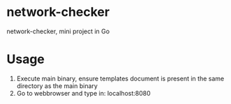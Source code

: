 # network-checker
network-checker, mini project in Go 

# Usage
1. Execute main binary, ensure templates document is present in the same directory as the main binary 
2. Go to webbrowser and type in: localhost:8080 
